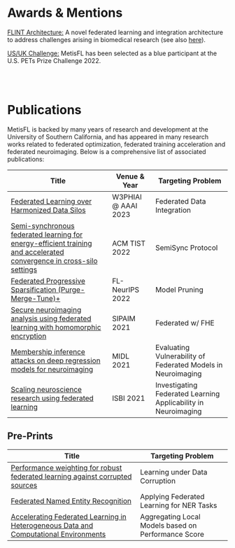 Awards & Mentions
=============================
[FLINT Architecture:](https://viterbischool.usc.edu/news/2023/02/how-old-is-your-brain-ask-all-the-hospitals/) A novel federated learning and integration architecture to address challenges arising in biomedical research (see also [here](https://healthitanalytics.com/news/researchers-to-propose-framework-to-address-federated-learning-challenges)).

[US/UK Challenge:](https://www.drivendata.org/competitions/98/nist-federated-learning-1/participants/) MetisFL has been selected as a blue participant at the U.S. PETs Prize Challenge 2022.

</br>
</br>

Publications
=============================
MetisFL is backed by many years of research and development at the University of Southern California, and has appeared in many research works related to federated optimization, federated training acceleration and federated neuroimaging. Below is a comprehensive list of associated publications:

| Title | Venue & Year | Targeting Problem |
|---|---|---|
| [Federated Learning over Harmonized Data Silos](https://arxiv.org/pdf/2305.08985.pdf) | W3PHIAI @ AAAI 2023 | Federated Data Integration |
| [Semi-synchronous federated learning for energy-efficient training and accelerated convergence in cross-silo settings](https://dl.acm.org/doi/pdf/10.1145/3524885) | ACM TIST 2022 | SemiSync Protocol |
| [Federated Progressive Sparsification (Purge-Merge-Tune)+](https://arxiv.org/pdf/2204.12430.pdf) | FL-NeurIPS 2022 | Model Pruning |
| [Secure neuroimaging analysis using federated learning with homomorphic encryption](https://arxiv.org/pdf/2108.03437.pdf) | SIPAIM 2021 | Federated w/ FHE |
| [Membership inference attacks on deep regression models for neuroimaging](https://proceedings.mlr.press/v143/gupta21a/gupta21a.pdf) | MIDL 2021 | Evaluating Vulnerability of Federated Models in Neuroimaging  |
| [Scaling neuroscience research using federated learning](https://arxiv.org/pdf/2102.08440.pdf) | ISBI 2021 | Investigating Federated Learning Applicability in Neuroimaging |

## Pre-Prints
| Title | Targeting Problem |
|---|---|
| [Performance weighting for robust federated learning against corrupted sources](https://arxiv.org/pdf/2205.01184.pdf) | Learning under Data Corruption |
| [Federated Named Entity Recognition](https://arxiv.org/pdf/2203.15101.pdf) | Applying Federated Learning for NER Tasks |
|[Accelerating Federated Learning in Heterogeneous Data and Computational Environments](https://arxiv.org/pdf/2008.11281.pdf) | Aggregating Local Models based on Performance Score |


